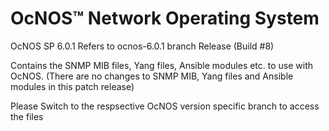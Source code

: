 # OcNOS™ Network Operating System 
OcNOS SP 6.0.1 Refers to ocnos-6.0.1 branch Release (Build #8)

Contains the SNMP MIB files, Yang files, Ansible modules etc. to use with OcNOS. (There are no changes to SNMP MIB, Yang files and Ansible modules in this patch release)

Please Switch to the respsective OcNOS version specific branch to access the files 



